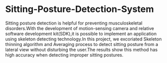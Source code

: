 # Sitting-Posture-Detection-System
Sitting posture detection is helpful for preventing musculoskeletal disorders.With the development of motion-sensing camera and relative software development kit(SDK),it is possible to implement an application using skeleton detecting technology.In this project, we excoriated Skeleton thinning algorithm and Averaging process to detect sitting posture from a lateral view without disturbing the user.The results show this method has high accuracy when detecting improper sitting postures.
